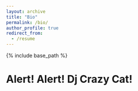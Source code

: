 ```yaml
---
layout: archive
title: "Bio"
permalink: /bio/
author_profile: true
redirect_from:
  - /resume
---
```


{% include base_path %}


# Alert! Alert! Dj Crazy Cat! 
